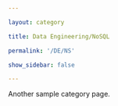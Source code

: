```yaml
---

layout: category

title: Data Engineering/NoSQL

permalink: '/DE/NS'

show_sidebar: false

---
```


Another sample category page.
